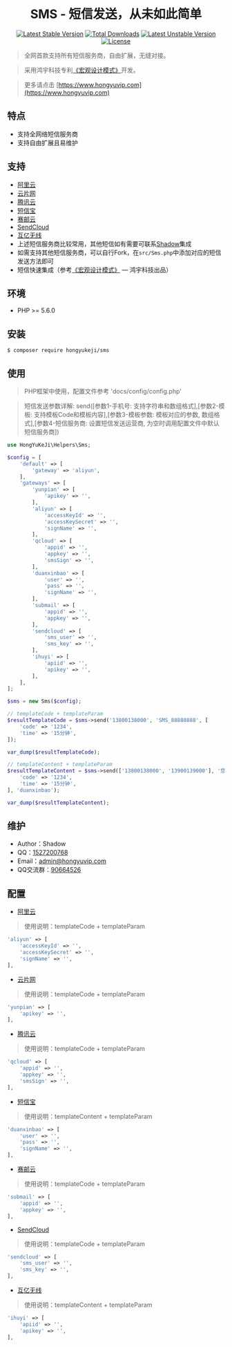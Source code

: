 <h1 align="center">SMS - 短信发送，从未如此简单</h1>

<p align="center">
<a href="https://packagist.org/packages/hongyukeji/sms"><img src="https://poser.pugx.org/hongyukeji/sms/v/stable" alt="Latest Stable Version"></a>
<a href="https://packagist.org/packages/hongyukeji/sms"><img src="https://poser.pugx.org/hongyukeji/sms/downloads" alt="Total Downloads"></a>
<a href="https://packagist.org/packages/hongyukeji/sms"><img src="https://poser.pugx.org/hongyukeji/sms/v/unstable" alt="Latest Unstable Version"></a>
<a href="https://packagist.org/packages/hongyukeji/sms"><img src="https://poser.pugx.org/hongyukeji/sms/license" alt="License"></a>
</p>

> 全网首款支持所有短信服务商，自由扩展，无缝对接。

> 采用鸿宇科技专利[《宏观设计模式》](docs/README.md)开发。

> 更多请点击 [https://www.hongyuvip.com](https://www.hongyuvip.com)

## 特点

- 支持全网络短信服务商
- 支持自由扩展且易维护

## 支持

- [阿里云](https://www.aliyun.com)
- [云片网](https://www.yunpian.com)
- [腾讯云](https://cloud.tencent.com/product/sms)
- [短信宝](http://www.smsbao.com)
- [赛邮云](https://www.mysubmail.com)
- [SendCloud](https://www.sendcloud.net)
- [互亿无线](http://www.ihuyi.com)
- 上述短信服务商比较常用，其他短信如有需要可联系[Shadow](http://wpa.qq.com/msgrd?v=3&uin=1527200768&site=qq&menu=yes)集成
- 如需支持其他短信服务商，可以自行Fork，在`src/Sms.php`中添加对应的短信发送方法即可
- 短信快速集成（参考[《宏观设计模式》](docs/README.md) — 鸿宇科技出品）

## 环境

- PHP >= 5.6.0

## 安装

```shell
$ composer require hongyukeji/sms
```

## 使用

> PHP框架中使用，配置文件参考 'docs/config/config.php' 

> 短信发送参数详解: send([参数1-手机号: 支持字符串和数组格式],[参数2-模板: 支持模板Code和模板内容],[参数3-模板参数: 模板对应的参数, 数组格式],[参数4-短信服务商: 设置短信发送运营商, 为空时调用配置文件中默认短信服务商])

```php
use HongYuKeJi\Helpers\Sms;

$config = [
    'default' => [
        'gateway' => 'aliyun',
    ],
    'gateways' => [
        'yunpian' => [
            'apikey' => '',
        ],
        'aliyun' => [
            'accessKeyId' => '',
            'accessKeySecret' => '',
            'signName' => '',
        ],
        'qcloud' => [
            'appid' => '',
            'appkey' => '',
            'smsSign' => '',
        ],
        'duanxinbao' => [
            'user' => '',
            'pass' => '',
            'signName' => '',
        ],
        'submail' => [
            'appid' => '',
            'appkey' => '',
        ],
        'sendcloud' => [
            'sms_user' => '',
            'sms_key' => '',
        ],
        'ihuyi' => [
            'apiid' => '',
            'apikey' => '',
        ],
    ],
];

$sms = new Sms($config);

// templateCode + templateParam
$resultTemplateCode = $sms->send('13800138000', 'SMS_88888888', [
    'code' => '1234',
    'time' => '15分钟',
]);

var_dump($resultTemplateCode);

// templateContent + templateParam
$resultTemplateContent = $sms->send(['13800138000', '13900139000'], '您的验证码是%s。有效期为%s，请尽快验证！', [
    'code' => '1234',
    'time' => '15分钟',
], 'duanxinbao');

var_dump($resultTemplateContent);
```

## 维护

- Author：Shadow
- QQ：[1527200768](http://wpa.qq.com/msgrd?v=3&uin=1527200768&site=qq&menu=yes)
- Email：[admin@hongyuvip.com](mailto:admin@hongyuvip.com)
- QQ交流群：[90664526](http://shang.qq.com/wpa/qunwpa?idkey=a3e498d7d3329615c9b3d1dbbbc50e43fa80b39e93a1ae78f1fb0a268f3a0476)

## 配置

- [阿里云](https://www.aliyun.com)

> 使用说明：templateCode + templateParam

```php
'aliyun' => [
    'accessKeyId' => '',
    'accessKeySecret' => '',
    'signName' => '',
],
```

- [云片网](https://www.yunpian.com)

> 使用说明：templateCode + templateParam

```php
'yunpian' => [
    'apikey' => '',
],
```

- [腾讯云](https://cloud.tencent.com/product/sms)

> 使用说明：templateCode + templateParam

```php
'qcloud' => [
    'appid' => '',
    'appkey' => '',
    'smsSign' => '',
],
```

- [短信宝](http://www.smsbao.com)

> 使用说明：templateContent + templateParam

```php
'duanxinbao' => [
    'user' => '',
    'pass' => '',
    'signName' => '',
],
```

- [赛邮云](https://www.mysubmail.com)

> 使用说明：templateCode + templateParam

```php
'submail' => [
    'appid' => '',
    'appkey' => '',
],
```

- [SendCloud](https://www.sendcloud.net)

> 使用说明：templateCode + templateParam

```php
'sendcloud' => [
    'sms_user' => '',
    'sms_key' => '',
],
```

- [互亿无线](http://www.ihuyi.com)

> 使用说明：templateContent + templateParam

```php
'ihuyi' => [
    'apiid' => '',
    'apikey' => '',
],
```